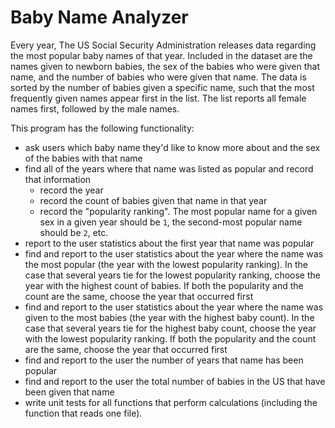 # Baby Name Analyzer

Every year, The US Social Security Administration releases data regarding the most popular baby names of that year. Included in the dataset are the names given to newborn babies, the sex of the babies who were given that name, and the number of babies who were given that name. The data is sorted by the number of babies given a specific name, such that the most frequently given names appear first in the list. The list reports all female names first, followed by the male names.

This program has the following functionality: 

-   ask users which baby name they'd like to know more about and the sex of the babies with that name
-   find all of the years where that name was listed as popular and record that information
    -   record the year
    -   record the count of babies given that name in that year
    -   record the "popularity ranking". The most popular name for a given sex in a given year should be `1`, the second-most popular name should be `2`, etc.
-   report to the user statistics about the first year that name was popular
-   find and report to the user statistics about the year where the name was the most popular (the year with the lowest popularity ranking). In the case that several years tie for the lowest popularity ranking, choose the year with the highest count of babies. If both the popularity and the count are the same, choose the year that occurred first
-   find and report to the user statistics about the year where the name was given to the most babies (the year with the highest baby count). In the case that several years tie for the highest baby count, choose the year with the lowest popularity ranking. If both the popularity and the count are the same, choose the year that occurred first
-   find and report to the user the number of years that name has been popular
-   find and report to the user the total number of babies in the US that have been given that name
-   write unit tests for all functions that perform calculations (including the function that reads one file).
